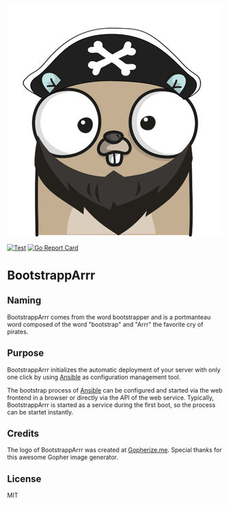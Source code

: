 <p align="center">
<img src="assets/img/gopherize.png" alt="BootstrappArrr" title="BootstrappArrr" />
</p>

[![Test](https://github.com/escalate/bootstrapparrr/actions/workflows/test.yml/badge.svg?branch=master&event=push)](https://github.com/escalate/bootstrapparrr/actions/workflows/test.yml)
[![Go Report Card](https://goreportcard.com/badge/github.com/escalate/bootstrapparrr)](https://goreportcard.com/report/github.com/escalate/bootstrapparrr)

# BootstrappArrr

## Naming

BootstrappArrr comes from the word bootstrapper and is a portmanteau word composed of the word "bootstrap" and "Arrr" the favorite cry of pirates.

## Purpose

BootstrappArrr initializes the automatic deployment of your server with only one click by using [Ansible](https://www.ansible.com/) as configuration management tool.

The bootstrap process of [Ansible](https://www.ansible.com/) can be configured and started via the web frontend in a browser or directly via the API of the web service. Typically, BootstrappArrr is started as a service during the first boot, so the process can be startet instantly.

## Credits

The logo of BootstrappArrr was created at [Gopherize.me](https://gopherize.me). Special thanks for this awesome Gopher image generator.

## License

MIT
